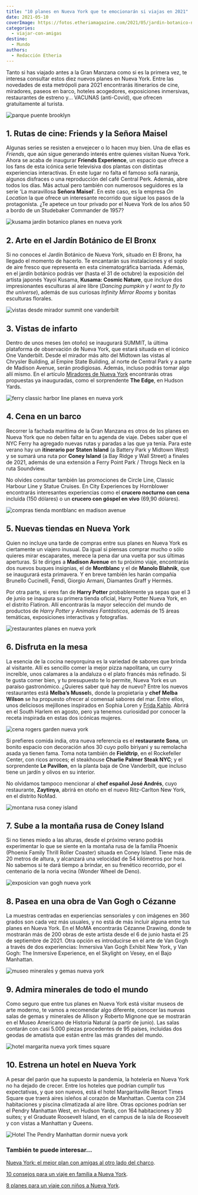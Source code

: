 ```yaml
---
title: "10 planes en Nueva York que te emocionarán si viajas en 2021"
date: 2021-05-10
coverImage: https://fotos.etheriamagazine.com/2021/05/jardin-botanico-nueva-york-Kusama-Dancing-Pumpkin.jpg
categories: 
  - viajar-con-amigas
destino: 
  - Mundo
authors: 
  - Redacción Etheria
---
```


Tanto si has viajado antes a la Gran Manzana como si es la primera vez, te interesa consultar estos diez nuevos planes en Nueva York. Entre las novedades de esta metrópoli para 2021 encontrarás itinerarios de cine, miradores, paseos en barco, hoteles acogedores, exposiciones inmersivas, restaurantes de estreno y... VACUNAS (anti-Covid), que ofrecen gratuitamente al turista.

![parque puente brooklyn](https://fotos.etheriamagazine.com/2021/05/parque-puente-Brooklyn.jpg "Vistas del parque del Puente de Brooklyn. © Julienne Schaer NYC & Company")

## 1\. Rutas de cine: Friends y la Señora Maisel

Algunas series se resisten a envejecer o lo hacen muy bien. Una de ellas es _Friends_, 
que aún sigue generando interés entre quienes visitan Nueva York. Ahora se acaba de 
inaugurar **Friends Experience**, un espacio que ofrece a los fans de esta icónica serie 
televisiva dos plantas con distintas experiencias interactivas. En este lugar no falta 
el famoso sofá naranja, algunos disfraces o una reproducción del café Central Perk. 
Además, abre todos los días. Más actual pero también con numerosos seguidores es la 
serie 'La maravillosa **Señora Maisel**'. En este caso, es la empresa _On Location_ la 
que ofrece un interesante recorrido que sigue los pasos de la protagonista. ¿Te apetece 
un tour privado por el Nueva York de los años 50 a bordo de un Studebaker Commander de 
1957? 

![kusama jardin botanico planes en nueva york](https://fotos.etheriamagazine.com/2021/05/jardin-botanico-nueva-york-Kusama-Dancing-Pumpkin.jpg "Escultura de Kusama en el Jardín Botánico de Nueva York. © Robert Benson")

## 2\. Arte en el Jardín Botánico de El Bronx

Si no conoces el Jardín Botánico de Nueva York, situado en El Bronx, ha llegado el 
momento de hacerlo. Te encantarán sus instalaciones y el soplo de aire fresco que 
representa en esta cinematográfica barriada. Además, en el jardín botánico podrás ver 
(hasta el 31 de octubre) la exposición del artista japonés Yayoi Kusama, **Kusama: 
Cosmic Nature**, que incluye dos impresionantes esculturas al aire libre (_Dancing 
pumpkin_ y _I want to fly to the universe_), además de sus curiosas _Infinity Mirror 
Rooms_ y bonitas esculturas florales. 

![vistas desde mirador summit one vanderbilt](https://fotos.etheriamagazine.com/2021/05/SUMMIT-One-Vanderbilt.jpg "Así serán las vistas desde el mirador SUMMIT, situado en One Vanderbilt. © Summit")

## 3\. Vistas de infarto

Dentro de unos meses (en otoño) se inaugurará SUMMIT, la última plataforma de 
observación de Nueva York, que estará situada en el icónico One Vanderbilt. Desde el 
mirador más alto del Midtown las vistas al Chrysler Building, al Empire State Building, 
al norte de Central Park y a parte de Madison Avenue, serán prodigiosas. Además, incluso 
podrás tomar algo allí mismo. En el artículo [Miradores de Nueva 
York](https://etheriamagazine.com/2020/02/24/los-mejores-miradores-de-nueva-york-gratis-de-pago/) 
encontrarás otras propuestas ya inauguradas, como el sorprendente **The Edge**, en 
Hudson Yards. 

![ferry classic harbor line planes en nueva york](https://fotos.etheriamagazine.com/2021/05/Ferry-nueva-york-Classic-Harbor-Line.jpg "Paseo en barco en el Classic Harbor Line. © Victor Llorente")

## 4\. Cena en un barco

Recorrer la fachada marítima de la Gran Manzana es otros de los planes en Nueva York que 
no deben faltar en tu agenda de viaje. Debes saber que el NYC Ferry ha agregado nuevas 
rutas y paradas a las que ya tenía. Para este verano hay un **itinerario por Staten 
Island** (a Battery Park y Midtown West) y se sumará una ruta por **Coney Island** (a 
Bay Ridge y Wall Street) a finales de 2021, además de una extensión a Ferry Point Park / 
Throgs Neck en la ruta Soundview. 

No olvides consultar también las promociones de Circle Line, Classic Harbour Line y 
Statue Cruises. En City Experiences by Hornblower encontrarás interesantes experiencias 
como el **crucero nocturno con cena** incluida (150 dólares) o un **crucero con góspel 
en vivo** (69,90 dólares). 

![compras tienda montblanc en madison avenue](https://fotos.etheriamagazine.com/2021/05/nueva-york-tienda-Montblanc.jpg "Así será la nueva tienda de Montblanc, en Madison Avenue.")

## 5\. Nuevas tiendas en Nueva York

Quien no incluye una tarde de compras entre sus planes en Nueva York es ciertamente un 
viajero inusual. Da igual si piensas comprar mucho o sólo quieres mirar escaparates, 
merece la pena dar una vuelta por sus últimas aperturas. Si te diriges a **Madison 
Avenue** en tu próximo viaje, encontrarás dos nuevos buques insignias, el de 
**Montblanc** y el de **Manolo Blahnik**, que se inaugurará esta primavera. Y en breve 
también les harán compañía Brunello Cucinelli, Fendi, Giorgio Armani, Diamantes Graff y 
Hermès. 

Por otra parte, si eres fan de **Harry Potter** probablemente ya sepas que el 3 de junio 
se inaugura su primera tienda oficial, Harry Potter Nueva York, en el distrito Flatiron. 
Allí encontrarás la mayor selección del mundo de productos de _Harry Potter y Animales 
Fantásticos_, además de 15 áreas temáticas, exposiciones interactivas y fotografías. 

![restaurantes planes en nueva york](https://fotos.etheriamagazine.com/2021/05/nuevo-restaurante-nueva-york.jpg "En Nueva York puedes encontrar todo tipo de gastronomía. © Mgg Vitchakorn")

## 6\. Disfruta en la mesa

La esencia de la cocina neoyorquina es la variedad de sabores que brinda al visitante. 
Allí es sencillo comer la mejor pizza napolitana, un curry increíble, unos calamares a 
la andaluza o el plato francés más refinado. Si te gusta comer bien, y tu presupuesto te 
lo permite, Nueva York es un paraíso gastronómico. ¿Quieres saber qué hay de nuevo? 
Entre los nuevos restaurantes está **Melba’s Mussel**s, donde la propietaria y **chef** 
**Melba Wilson** se ha propuesto ofrecer al comensal sabores del mar. Entre ellos, unos 
deliciosos mejillones inspirados en Sophia Loren y [Frida 
Kahlo](https://etheriamagazine.com/2021/02/15/biografia-y-ruta-frida-kahlo-mexico/). 
Abrirá en el South Harlem en agosto, pero ya tenemos curiosidad por conocer la receta 
inspirada en estas dos icónicas mujeres. 

![cena rogers garden nueva york](https://fotos.etheriamagazine.com/2021/05/Outdoor-Dining-Rogers-Garden.jpg "Cena al aire libre en la zona de shopping Rogers Garden. © Vincent Tullo")

Si prefieres comida india, otra nueva referencia es el **restaurante Sona**, un bonito 
espacio con decoración años 30 cuyo pollo biriyani y su remolacha asada ya tienen fama. 
Toma nota también de **Fieldtrip**, en el Rockefeller Center, con ricos arroces; el 
steakhouse **Charlie Palmer Steak NYC**; y el sorprendente **Le Pavillon**, en la planta 
baja de One Vanderbilt, que incluso tiene un jardín y olivos en su interior. 

No olvidamos tampoco mencionar al **chef español José Andrés**, cuyo restaurante, 
**Zaytinya**, abrirá en otoño en el nuevo Ritz-Carlton New York, en el distrito NoMad. 

![montana rusa coney island](https://fotos.etheriamagazine.com/2021/05/Coney-Island-Phoenix-Rollercoaster.jpg "Montaña rusa de Coney Island.")

## 7\. Sube a la montaña rusa de Coney Island

Si no tienes miedo a las alturas, desde el próximo verano podrás experimentar lo que se 
siente en la montaña rusa de la familia Phoenix (Phoenix Family Thrill Roller Coaster) 
situada en Coney Island. Tiene más de 20 metros de altura, y alcanzará una velocidad de 
54 kilómetros por hora. No sabemos si te dará tiempo a brindar, en su frenético 
recorrido, por el centenario de la noria vecina (Wonder Wheel de Deno). 

![exposicion van gogh nueva york](https://fotos.etheriamagazine.com/2021/05/exposicion-inmersiva-van-gogh.jpg "© www.vangoghnyc.com")

## 8\. Pasea en una obra de Van Gogh o Cézanne

La muestras centradas en experiencias sensoriales y con imágenes en 360 grados son cada 
vez más usuales, y no está de más incluir alguna entre tus planes en Nueva York. En el 
MoMA encontrarás Cézanne Drawing, donde te mostrarán más de 200 obras de este artista 
desde el 6 de junio hasta el 25 de septiembre de 2021. Otra opción es introducirse en el 
arte de Van Gogh a través de dos experiencias: Inmersiva Van Gogh Exhibit New York, y 
Van Gogh: The Inmersive Experience, en el Skylight on Vesey, en el Bajo Manhattan. 

![museo minerales y gemas nueva york](https://fotos.etheriamagazine.com/2021/05/museo-Mignone-Halls-of-Gems-and-Minerals.jpg "Gemas y minerales Mignone. © D Finnin/ AMNH")

## 9\. Admira minerales de todo el mundo

Como seguro que entre tus planes en Nueva York está visitar museos de arte moderno, te 
vamos a recomendar algo diferente, conocer las nuevas salas de gemas y minerales de 
Allison y Roberto Mignone que se mostrarán en el Museo Americano de Historia Natural (a 
partir de junio). Las salas contarán con casi 5.000 piezas procedentes de 95 países, 
incluidas dos geodas de amatista que están entre las más grandes del mundo. 

![hotel margarita nueva york times square](https://fotos.etheriamagazine.com/2021/05/hotel-margarita-Times-Square.jpg "Hotel MGV Times Square. © Mc Bride")

## 10\. Estrena un hotel en Nueva York

A pesar del parón que ha supuesto la pandemia, la hotelería en Nueva York no ha dejado 
de crecer. Entre los hoteles que podrían cumplir tus expectativas, y que son nuevos, 
está el hotel Margaritaville Resort Times Square que traerá aires isleños al corazón de 
Manhattan. Cuenta con 234 habitaciones y piscina climatizada al aire libre. Otras 
opciones podrían ser el Pendry Manhattan West, en Hudson Yards, con 164 habitaciones y 
30 suites; y el Graduate Roosevelt Island, en el campus de la isla de Roosevelt y con 
vistas a Manhattan y Queens. 

![Hotel The Pendry Manhattan dormir nueva york](https://fotos.etheriamagazine.com/2021/05/Hotel-The-Pendry-Manhattan.jpg "© Hotel The Pendry Manhattan.")

### También te puede interesar...

[Nueva York: el mejor plan con amigas al otro lado del 
charco](https://etheriamagazine.com/2019/05/17/viaje-con-amigas-nueva-york-primavera/). 

[](https://etheriamagazine.com/2018/07/28/consejos-para-viajar-en-familia-a-nueva-york/)[10 
consejos para un viaje en familia a Nueva 
York](https://etheriamagazine.com/2018/07/28/consejos-para-viajar-en-familia-a-nueva-york/). 

[8 planes para un viaje con niños a Nueva 
York](https://etheriamagazine.com/2018/07/23/8-planes-con-ninos-en-nueva-york/).

